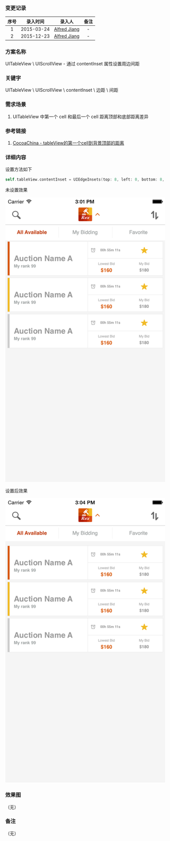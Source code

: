 ### 变更记录

| 序号 | 录入时间 | 录入人 | 备注 |
|:--------:|:--------:|:--------:|:--------:|
| 1 | 2015-03-24 | [Alfred Jiang](https://github.com/viktyz) | - |
| 2 | 2015-12-23 | [Alfred Jiang](https://github.com/viktyz) | - |

### 方案名称

UITableView \ UIScrollView - 通过 contentInset 属性设置周边间距

### 关键字

UITableView \ UIScrollView \ contentInset \ 边距 \ 间距

### 需求场景

1. UITableView 中第一个 cell 和最后一个 cell 距离顶部和底部距离差异

### 参考链接

1. [CocoaChina - tableView的第一个cell到背景顶部的距离](http://www.cocoachina.com/bbs/read.php?tid=253997)

### 详细内容

设置方法如下
```swift
self.tableView.contentInset = UIEdgeInsets(top: 8, left: 0, bottom: 8, right: 0)
```

未设置效果

![tableViewcell1](Images/Image_00067_00001.png)

设置后效果

![tableViewcell2](Images/Image_00067_00002.png)

### 效果图
（无）

### 备注
（无）
